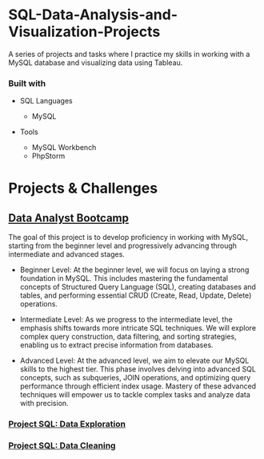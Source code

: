 # SQL-Data-Analysis-and-Visualization-Projects
A series of projects and tasks where I practice my skills in working with a MySQL database and visualizing data using Tableau.

### Built with

+ SQL Languages
  + MySQL
	

+ Tools
	+ MySQL Workbench
    + PhpStorm

# Projects & Challenges

## [Data Analyst Bootcamp](Boot%20Camp)
The goal of this project is to develop proficiency in working with MySQL, starting from the beginner level and progressively advancing through intermediate and advanced stages.

+ Beginner Level: At the beginner level, we will focus on laying a strong foundation in MySQL. This includes mastering the fundamental concepts of Structured Query Language (SQL), creating databases and tables, and performing essential CRUD (Create, Read, Update, Delete) operations.

+ Intermediate Level: As we progress to the intermediate level, the emphasis shifts towards more intricate SQL techniques. We will explore complex query construction, data filtering, and sorting strategies, enabling us to extract precise information from databases.

+ Advanced Level: At the advanced level, we aim to elevate our MySQL skills to the highest tier. This phase involves delving into advanced SQL concepts, such as subqueries, JOIN operations, and optimizing query performance through efficient index usage. Mastery of these advanced techniques will empower us to tackle complex tasks and analyze data with precision.


### [Project SQL: Data Exploration](https://github.com/Serjiklis/SQL-Data-Analysis-and-Visualization-Projects/tree/main/Boot%20Camp/Project%20SQL%20Data%20Exploration)

### [Project SQL: Data Cleaning](https://github.com/Serjiklis/SQL-Data-Analysis-and-Visualization-Projects/tree/main/Boot%20Camp/Project%20SQL%20Data%20Cleaning)